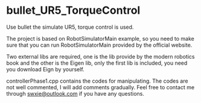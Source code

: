 # bullet_UR5_TorqueControl
Use bullet the simulate UR5, torque control is used.

The project is based on RobotSimulatorMain example, so you need to make sure that you can run RobotSimulatorMain provided by the official website. 

Two external libs are required, one is the lib provide by the modern robotics book and the other is the Eigen lib, only the first lib is included, you need you download Eign by yourself.

controllerPhase1.cpp contains the codes for manipulating. The codes are not well commented, I will add comments gradually. Feel free to contact me through swxie@outlook.com if you have any questions.


